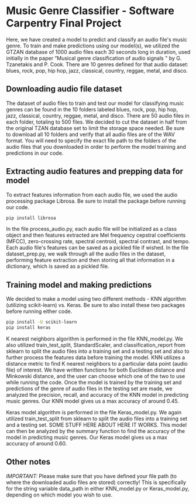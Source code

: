 # Music Genre Classifier - Software Carpentry Final Project

Here, we have created a model to predict and classify an audio file's music genre. To train and make predictions using our model(s), we utilized the GTZAN database of 1000 audio files each 30 seconds long in duration, used initially in the paper “Musical genre classification of audio signals " by G. Tzanetakis and P. Cook. There are 10 genres defined for that audio dataset: blues, rock, pop, hip hop, jazz, classical, country, reggae, metal, and disco.

## Downloading audio file dataset
The dataset of audio files to train and test our model for classifying music genres can be found in the 10 folders labeled blues, rock, pop, hip hop, jazz, classical, country, reggae, metal, and disco. There are 50 audio files in each folder, totaling to 500 files. We decided to cut the dataset in half from the original TZAN database set to limit the storage space needed. Be sure to download all 10 folders and verify that all audio files are of the WAV format. You will need to specify the exact file path to the folders of the audio files that you downloaded in order to perform the model training and predictions in our code.

## Extracting audio features and prepping data for model
To extract features information from each audio file, we used the audio processing package Librosa. Be sure to install the package before running our code. 
```bash
pip install librosa
```
In the file process_audio.py, each audio file will be initialized as a class object and then features extracted are Mel frequency cepstral coefficients (MFCC), zero-crossing rate, spectral centroid, spectral contrast, and tempo. Each audio file's features can be saved as a pickled file if wished.
In the file dataset_prep.py, we walk through all the audio files in the dataset, performing feature extraction and then storing all that information in a dictionary, which is saved as a pickled file.

## Training model and making predictions
We decided to make a model using two different methods - KNN algorithm (utilizing scikit-learn) vs. Keras. Be sure to also install these two packages before running either code.
```bash
pip install -U scikit-learn
pip install keras
```
K nearest neighbors algorithm is performed in the file KNN_model.py. We also utilized train_test_split, StandardScaler, and classification_report from sklearn to split the audio files into a training set and a testing set and also to further process the features data before training the model. KNN utilizes a distance metric to find K nearest neighbors to a particular data point (audio file) of interest. We have written functions for both Euclidean distance and Minkowski distance, and the user can choose which one of the two to use while running the code. Once the model is trained by the training set and predictions of the genre of audio files in the testing set are made, we analyzed the precision, recall, and accuracy of the KNN model in predicting music genres. Our KNN model gives us a max accuracy of around 0.45.

Keras model algorithm is performed in the file Keras_model.py. We again utilized train_test_split from sklearn to split the audio files into a training set and a testing set. SOME STUFF HERE ABOUT HERE IT WORKS. This model can then be analyzed by the summary function to find the accuracy of the model in predicting music genres. Our Keras model gives us a max accuracy of around 0.60.

## Other notes
*IMPORTANT:* Please make sure that you have defined your file path (to where the downloaded audio files are stored) correctly! This is specifically for the string variable data_path in either KNN_model.py or Keras_model.py, depending on which model you wish to use.
